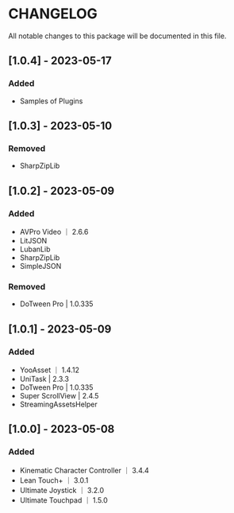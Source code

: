 # CHANGELOG

All notable changes to this package will be documented in this file.

## [1.0.4] - 2023-05-17

### Added

- Samples of Plugins

## [1.0.3] - 2023-05-10

### Removed

- SharpZipLib

## [1.0.2] - 2023-05-09

### Added

- AVPro Video ｜ 2.6.6
- LitJSON
- LubanLib
- SharpZipLib
- SimpleJSON

### Removed

- DoTween Pro | 1.0.335

## [1.0.1] - 2023-05-09

### Added

- YooAsset ｜ 1.4.12
- UniTask | 2.3.3
- DoTween Pro | 1.0.335
- Super ScrollView | 2.4.5
- StreamingAssetsHelper

## [1.0.0] - 2023-05-08

### Added

- Kinematic Character Controller ｜ 3.4.4
- Lean Touch+ ｜ 3.0.1
- Ultimate Joystick ｜ 3.2.0
- Ultimate Touchpad ｜ 1.5.0
